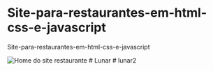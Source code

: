 # Site-para-restaurantes-em-html-css-e-javascript
Site-para-restaurantes-em-html-css-e-javascript

![Home do site restaurante](https://user-images.githubusercontent.com/96601602/222149733-aa28e8ab-4840-413f-a2f0-91a9f063a16f.png)
#   L u n a r  
 #   l u n a r 2  
 